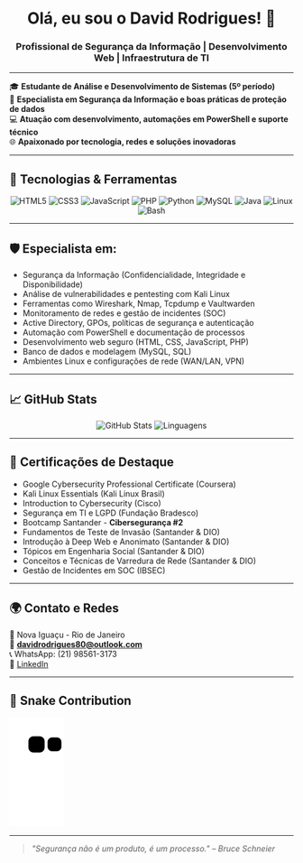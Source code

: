 <h1 align="center">Olá, eu sou o David Rodrigues! 👋</h1>
<h3 align="center">Profissional de Segurança da Informação | Desenvolvimento Web | Infraestrutura de TI</h3>

---

🎓 **Estudante de Análise e Desenvolvimento de Sistemas (5º período)**  
🔐 **Especialista em Segurança da Informação e boas práticas de proteção de dados**  
💻 **Atuação com desenvolvimento, automações em PowerShell e suporte técnico**  
🌐 **Apaixonado por tecnologia, redes e soluções inovadoras**

---

## 🚀 Tecnologias & Ferramentas

<div align="center">
  <img src="https://cdn.jsdelivr.net/gh/devicons/devicon/icons/html5/html5-original.svg" height="40" alt="HTML5" />
  <img src="https://cdn.jsdelivr.net/gh/devicons/devicon/icons/css3/css3-original.svg" height="40" alt="CSS3" />
  <img src="https://cdn.jsdelivr.net/gh/devicons/devicon/icons/javascript/javascript-original.svg" height="40" alt="JavaScript" />
  <img src="https://cdn.jsdelivr.net/gh/devicons/devicon/icons/php/php-original.svg" height="40" alt="PHP" />
  <img src="https://cdn.jsdelivr.net/gh/devicons/devicon/icons/python/python-original.svg" height="40" alt="Python" />
  <img src="https://cdn.jsdelivr.net/gh/devicons/devicon/icons/mysql/mysql-original.svg" height="40" alt="MySQL" />
  <img src="https://cdn.jsdelivr.net/gh/devicons/devicon/icons/java/java-original.svg" height="40" alt="Java" />
  <img src="https://cdn.jsdelivr.net/gh/devicons/devicon/icons/linux/linux-original.svg" height="40" alt="Linux" />
  <img src="https://cdn.jsdelivr.net/gh/devicons/devicon/icons/bash/bash-original.svg" height="40" alt="Bash" />
</div>

---

## 🛡️ Especialista em:

- Segurança da Informação (Confidencialidade, Integridade e Disponibilidade)
- Análise de vulnerabilidades e pentesting com Kali Linux
- Ferramentas como Wireshark, Nmap, Tcpdump e Vaultwarden
- Monitoramento de redes e gestão de incidentes (SOC)
- Active Directory, GPOs, políticas de segurança e autenticação
- Automação com PowerShell e documentação de processos
- Desenvolvimento web seguro (HTML, CSS, JavaScript, PHP)
- Banco de dados e modelagem (MySQL, SQL)
- Ambientes Linux e configurações de rede (WAN/LAN, VPN)

---

## 📈 GitHub Stats

<p align="center">
  <img src="https://github-readme-stats.vercel.app/api?username=rmuniz0&show_icons=true&theme=radical" alt="GitHub Stats" />
  <img src="https://github-readme-stats.vercel.app/api/top-langs/?username=rmuniz0&layout=compact&theme=radical" alt="Linguagens" />
</p>

---

## 📜 Certificações de Destaque

- Google Cybersecurity Professional Certificate (Coursera)
- Kali Linux Essentials (Kali Linux Brasil)
- Introduction to Cybersecurity (Cisco)
- Segurança em TI e LGPD (Fundação Bradesco)
- Bootcamp Santander - **Cibersegurança #2**
- Fundamentos de Teste de Invasão (Santander & DIO)
- Introdução à Deep Web e Anonimato (Santander & DIO)
- Tópicos em Engenharia Social (Santander & DIO)
- Conceitos e Técnicas de Varredura de Rede (Santander & DIO)
- Gestão de Incidentes em SOC (IBSEC)

---

## 🌍 Contato e Redes

📍 Nova Iguaçu - Rio de Janeiro  
📧 **davidrodrigues80@outlook.com**  
📞 WhatsApp: (21) 98561-3173  
🔗 [LinkedIn](https://www.linkedin.com/in/david-rodrigues-8a33aa207/)

---

## 🐍 Snake Contribution

![Snake animation](https://github.com/rmuniz0/rmuniz0/blob/output/github-contribution-grid-snake.svg)

---

> *"Segurança não é um produto, é um processo." – Bruce Schneier*  
